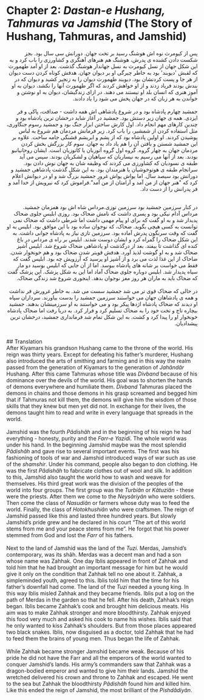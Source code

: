 # Chapter 2: *Dastan-e Hushang, Tahmuras va Jamshid* (The Story of Hushang, Tahmuras, and Jamshid)

<div dir="rtl">
پس از کیومرث نوه اش هوشنگ رسید بر تخت جهان. دورانش سی سال بود. بجز شکست دادن کشنده ی پدرش، هوشنگ هم هنرهای آهنگری و کشاورزی را باب کرد و به این شکل جهان از نسل کیومرث  به نسل جهاندار هوشنگ گذشت. بعد از او آمد طهمورث که لقبش 'دیوبند' بود به خاطر چیرگی او بر دیوان جهان. هدفش کوتاه کردن دست دیوان از هر جا و پست کردنشان بود. دیوبند طهمورث دیوان را به زنجیر کشید و دیوان که در بندش بودند فریاد زدند و از او خواهش کردند که اگر طهمورث آنها را نکشد، دیوان به او آموز هنری که انسان بلد او نیستند می دهند. در ازای زندگیشان، دیوان به او نوشتن و خواندن به هر زبان که در جهان پخش می شود را یاد دادند.
<br>
<br>
جمشید چهارم پادشاه بود و در شروع پادشاهی اش همه داشت - صداقت، پاکی و فر ایزدی. همه ی جهان زیر دستش بود. جمشید در آغاز شاید درخشان ترین پادشاه بود و چندین کارهای مهم انجام داد. اول کارش ساختن ابزار جنگ بود و جمشید رسوم جنگاوری، مثل استفاده کردن از شمشیر،  را باب کرد. زیر فرمانش مردمان هم شروع به لباس پوشیدن کردند. او اولین پادشاه بود که از پشم و ابریشم قشنگی جامه ساخت. علاوه بر این جمشید شستن و بافتن آن را هم یاد داد به جهان. سوم کار بزرگش بخش کردن مردمان جهان به چهار گروه. گروه اول گروه آتوربان یا کاتوزیان است. ایشان روحانیانبو بودند. بعد از آنها می رسیم به نیساریان که سپاهیان و لشکریان بودند. سپس می آید طبقه ی نسودیان که کشاورزی می کردند که وظیفه شان به جهان نوش دادن بود. سرانجام طبقه ی هوتوخوشیان یا هنرمندان بود. به این شکل گذشت پادشاهی جمشید و دورانش بود سیصد سال. اما یواش یواش غرور جمشید بزرگ شد و او در دیوانش اعلام کرد که "هنر جهان از من آمد و آرامتان از من آمد".فراموش کرد که نیرویش از خدا آمد و فر پدرانش  را از دست داد. 
<br>
<br>

در کنار سرزمین جمشید بود سرزمین توزی.مرداس شاه اش بود همزمان جمشید. مرداس آدام نیکی بود و پسری داشت که نامش ضحاک بود. روزی ابلیس جلوی ضحاک پدیدار شد و به او گفت که برای او پیام مهمی داشت اما شرطی داشت که ضحاک نمی توانست به کسی هیچی بگوید. ضحاک، که نوجوان ساده بود با این موافق بود. ابلیس به او گفت که وقت سرنگون پدرش آماده بود. سرزمین تازی نیاز به پادشاه جوانی داشت. به این شکل ضحاک را گمراه کرد و ایشان دوست شدند. ابلیس بر راه ی مرداس در باغ کنده ای گذاشت تا بیفتد. بعد از درگذشت او پادشاهی ضحاک شروع شد. ابلیس آشپز ضحاک شد و به او گوشت لذیذ آورد. هدفش قویتر شدن ضحاک بود و هم خونخوار شدن. ضاحاک از این غذا لذت می برد و از آشپز او پرسید که آرزویش چه بود. ابلیس گفت که فقط می خواست بر شانه های پادشاه ببوسد. اما از آن جایی که ابلیس بوسید دو مار سیاه پدیدار شد. ابلیس دوباره جلوی ضحاک آماد اما این به شکل پزشک. این پزشک گفت که ضحاک باید به ماران هر روز مغز نوجوان بدهد. اینجوری شروع شد زندگی ضحاک. 
<br>
<br>
در حالی که ضحاک قوی تر می شد جمشید سست می شد. به خاطر غرورش فر نداشت و همه ی پادشاهان جهان می خواستند سرزمین جمشید را بدست بیاورند. سرداران سپاه او دیدند که ضحاک پادشاه اژدها پیکر بود و می خواستند به او سرزمینشان بدهند. جمشید بیچاره تاج و تخت خود را به ضحاک تسلیم کرد و فرار کرد. به دریا رفت اما ضحاک پادشاه خونخوار او را پیدا کرد و کشت. به این شکل تمام شد فرمانداری جمشید، درخشان ترین پیشدادیان.  
</div>
<br>
## Translation
<div>
After Kiyamars his grandson Hushang came to the throne of the world. His reign was thirty years. Except for defeating his father’s murderer, Hushang also introduced the arts of smithing and farming and in this way the realm passed from the generation of Kiyamars to the generation of <em>Jahândâr</em> Hushang. After this came Tahmuras whose title was <em>Divband</em> because of his dominance over the devils of the world. His goal was to shorten the hands of demons everywhere and humiliate them. <em>Divband</em> Tahmuras placed the demons in chains and those demons in his grasp screamed and begged him that if Tahmuras not kill them, the demons will give him the wisdom of those skills that they knew but men yet did not. In exchange for their lives, the demons taught him to read and write in every language that spreads in the world.
<br>
<br>
Jamshid was the fourth <em>Pâdishâh</em> and in the beginning of his reign he had everything - honesty, purity and the <em>Farr-e Yazidi</em>. The whole world was under his hand. In the beginning Jamshid maybe was the most splendid <em>Pâdishâh</em> and gave rise to several important events. The first was his fashioning of tools of war and Jamshid introduced ways of war such as use of the <em>shamshir</em>. Under his command, people also began to don clothing. He was the first <em>Pâdishâh</em> to fabricate clothes out of wool and silk. In addition to this, Jamshid also taught the world how to wash and weave for themselves. His third great work was the division of the peoples of the world into four groups. The first group was the <em>Turbiân</em> or <em>Kâtuziân</em> - these were the priests. After them we come to the <em>Neysâriyân</em> who were soldiers. Then come the class of <em>Nasudiân</em> or farmers whose duty was to feed the world. Finally, the class of<em> Hotokhushiân</em> who were craftsmen. The reign of Jamshid passed like this and lasted three hundred years. But slowly Jamshid’s pride grew and he declared in his court “The art of this world stems from me and your peace stems from me”.  He forgot that his power stemmed from God and lost the <em>Farr</em> of his fathers. 
<br>
<br>
Next to the land of Jamshid was the land of the <em>Tuzi</em>. Merdas, Jamshid’s contemporary, was its shâh. Merdas was a decent man and had a son whose name was Zahhak. One day Iblis appeared in front of Zahhak and told him that he had brought an important message for him but he would give it only on the condition that Zahhak tell no one about it. Zahhak, a simpleminded youth, agreed to this. Iblis told him that the time for his father’s downfall had come. The land of the <em>Tuzi</em> needed a young king. In this way Iblis misled Zahhak and they became friends. Iblis put a log on the path of Merdas in the garden so that he fell. After his death, Zahhak’s reign began. Iblis became Zahhak’s cook and brought him delicious meats. His aim was to make Zahhak stronger and more bloodthirsty. Zahhak enjoyed this food very much and asked his cook to name his wishes. Iblis said that he only wanted to kiss Zahhak’s shoulders. But from those places appeared two black snakes. Iblis, now disguised as a doctor, told Zahhak that he had to feed them the brains of young men. Thus began the life of Zahhak. 
<br>
<br>
While Zahhak became stronger Jamshid became weak. Because of his pride he did not have the Farr and all the emperors of the world wanted to conquer Jamshid’s lands. His army’s commanders saw that Zahhak was a dragon-bodied emperor and wanted to give him their lands. Jamshid the wretched delivered his crown and throne to Zahhak and escaped. He went to the sea but Zahhak the bloodthirsty <em>Pâdishâh</em> found him and killed him. Like this ended the reign of Jamshid, the most brilliant of the <em>Pishdâdiyân</em>.
</div>